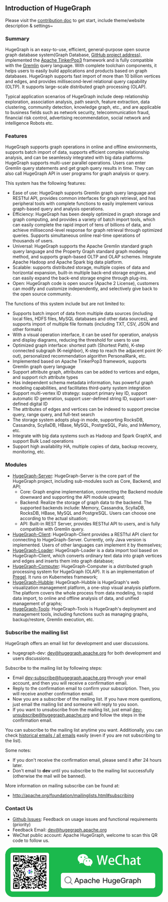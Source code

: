 ## Introduction of HugeGraph

Please visit the [contribution doc](./contribution.md) to get start, include theme/website description & settings~

### Summary

HugeGraph is an easy-to-use, efficient, general-purpose open source graph database system(Graph Database, [GitHub project address](https://github.com/apache/hugegraph)),
implemented the [Apache TinkerPop3](https://tinkerpop.apache.org) framework and is fully compatible with the [Gremlin](https://tinkerpop.apache.org/gremlin.html) query language.
With complete toolchain components, it helps users to easily build applications and products based on graph databases. HugeGraph supports fast import of more than 10 billion vertices and edges, and provides millisecond-level relational query capability (OLTP). 
It supports large-scale distributed graph processing (OLAP).

Typical application scenarios of HugeGraph include deep relationship exploration, association analysis, path search, feature extraction, data clustering, community detection, knowledge graph, etc., and are applicable to business fields such as network security, telecommunication fraud, financial risk control, advertising recommendation, social network and intelligence Robots etc.

### Features

HugeGraph supports graph operations in online and offline environments, supports batch import of data, supports efficient complex relationship analysis, and can be seamlessly integrated with big data platforms.
HugeGraph supports multi-user parallel operations. Users can enter Gremlin query statements and get graph query results in time. They can also call HugeGraph API in user programs for graph analysis or query.

This system has the following features: 

- Ease of use: HugeGraph supports Gremlin graph query language and RESTful API, provides common interfaces for graph retrieval, and has peripheral tools with complete functions to easily implement various graph-based query and analysis operations.
- Efficiency: HugeGraph has been deeply optimized in graph storage and graph computing, and provides a variety of batch import tools, which can easily complete the rapid import of tens of billions of data, and achieve millisecond-level response for graph retrieval through optimized queries. Supports simultaneous online real-time operations of thousands of users.
- Universal: HugeGraph supports the Apache Gremlin standard graph query language and the Property Graph standard graph modeling method, and supports graph-based OLTP and OLAP schemes. Integrate Apache Hadoop and Apache Spark big data platform.
- Scalable: supports distributed storage, multiple copies of data and horizontal expansion, built-in multiple back-end storage engines, and can easily expand the back-end storage engine through plug-ins.
- Open: HugeGraph code is open source (Apache 2 License), customers can modify and customize independently, and selectively give back to the open source community.

The functions of this system include but are not limited to: 

- Supports batch import of data from multiple data sources (including local files, HDFS files, MySQL databases and other data sources), and supports import of multiple file formats (including TXT, CSV, JSON and other formats)
- With a visual operation interface, it can be used for operation, analysis and display diagrams, reducing the threshold for users to use
- Optimized graph interface: shortest path (Shortest Path), K-step connected subgraph (K-neighbor), K-step to reach the adjacent point (K-out), personalized recommendation algorithm PersonalRank, etc.
- Implemented based on Apache TinkerPop3 framework, supports Gremlin graph query language
- Support attribute graph, attributes can be added to vertices and edges, and support rich attribute types
- Has independent schema metadata information, has powerful graph modeling capabilities, and facilitates third-party system integration
- Support multi-vertex ID strategy: support primary key ID, support automatic ID generation, support user-defined string ID, support user-defined digital ID
- The attributes of edges and vertices can be indexed to support precise query, range query, and full-text search
- The storage system adopts plug-in mode, supporting RocksDB, Cassandra, ScyllaDB, HBase, MySQL, PostgreSQL, Palo, and InMemory, etc.
- Integrate with big data systems such as Hadoop and Spark GraphX, and support Bulk Load operations
- Support high availability HA, multiple copies of data, backup recovery, monitoring, etc.

### Modules

- [HugeGraph-Server](https://hugegraph.apache.org/docs/quickstart/hugegraph-server): HugeGraph-Server is the core part of the HugeGraph project, including sub-modules such as Core, Backend, and API;
  - Core: Graph engine implementation, connecting the Backend module downward and supporting the API module upward;
  - Backend: Realize the storage of graph data to the backend. The supported backends include: Memory, Cassandra, ScyllaDB, RocksDB, HBase, MySQL and PostgreSQL. Users can choose one according to the actual situation;
  - API: Built-in REST Server, provides RESTful API to users, and is fully compatible with Gremlin query.
- [HugeGraph-Client](https://hugegraph.apache.org/docs/quickstart/hugegraph-client): 
  HugeGraph-Client provides a RESTful API client for connecting to HugeGraph-Server. Currently, only Java version is implemented. Users of other languages can implement it by themselves;
- [HugeGraph-Loader](https://hugegraph.apache.org/docs/quickstart/hugegraph-loader): HugeGraph-Loader is a data import tool based on HugeGraph-Client, which converts ordinary text data into graph vertices and edges and inserts them into graph database;
- [HugeGraph-Computer](https://hugegraph.apache.org/docs/quickstart/hugegraph-computer): HugeGraph-Computer is a distributed graph processing system for HugeGraph (OLAP). It is an implementation of [Pregel](https://kowshik.github.io/JPregel/pregel_paper.pdf). It runs on Kubernetes framework;
- [HugeGraph-Hubble](https://hugegraph.apache.org/docs/quickstart/hugegraph-hubble): HugeGraph-Hubble is HugeGraph's web visualization management platform, a one-stop visual analysis platform. The platform covers the whole process from data modeling, to rapid data import, to online and offline analysis of data, and unified management of graphs;
- [HugeGraph-Tools](https://hugegraph.apache.org/docs/quickstart/hugegraph-tools): HugeGraph-Tools is HugeGraph's deployment and management tools, including functions such as managing graphs, backup/restore, Gremlin execution, etc.

### Subscribe the mailing list

HugeGraph offers an email list for development and user discussions.
- hugegraph-dev: [dev@hugegraph.apache.org](mailto:dev@hugegraph.apache.org) for both development and users discussions.

Subscribe to the mailing list by following steps:
- Email [dev-subscribe@hugegraph.apache.org](mailto:dev-subscribe@hugegraph.apache.org) through your email account, and then you will receive a confirmation email.
- Reply to the confirmation email to confirm your subscription. Then, you will receive another confirmation email.
- Now you are a subscriber of the mailing list. If you have more questions, just email the mailing list and someone will reply to you soon.
- If you want to unsubscribe from the mailing list, just email [dev-unsubscribe@hugegraph.apache.org](mailto:dev-unsubscribe@hugegraph.apache.org) and follow the steps in the confirmation email.

You can subscribe to the mailing list anytime you want. Additionally, you can check [historical emails / all emails](https://lists.apache.org/list.html?dev@hugegraph.apache.org) easily (even if you are not subscribing to the list).

Some notes:
- If you don't receive the confirmation email, please send it after 24 hours later.
- Don't email to **dev** until you subscribe to the mailing list successfully (otherwise the mail will be banned).

More information on mailing subscribe can be found at:
- http://apache.org/foundation/mailinglists.html#subscribing

### Contact Us
- [Github Issues](https://github.com/apache/incubator-hugegraph/issues): Feedback on usage issues and functional requirements (priority)
- Feedback Email: [dev@hugegraph.apache.org](mailto:dev@hugegraph.apache.org)
- WeChat public account: Apache HugeGraph, welcome to scan this QR code to follow us.

<img src="./assets/images/wechat.png">
